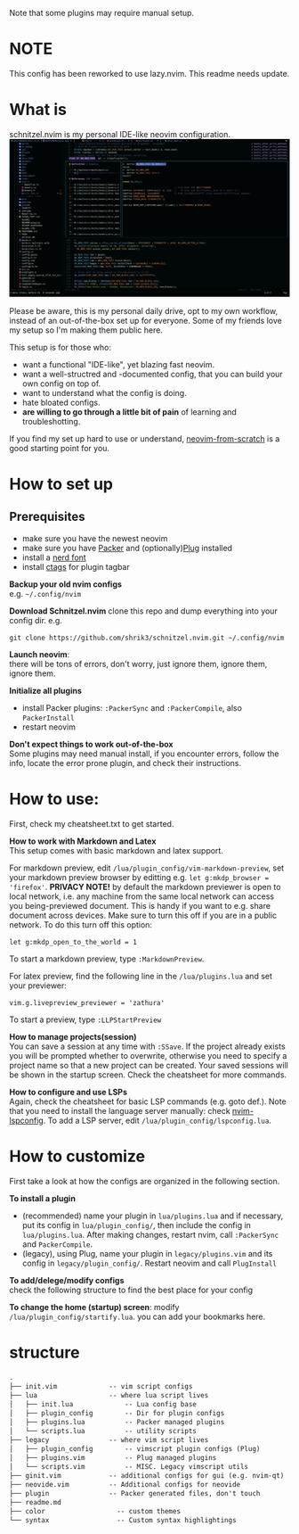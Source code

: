 
Note that some plugins may require manual setup.

# NOTE

This config has been reworked to use lazy.nvim.   This readme needs update.


# What is
schnitzel.nvim is my personal IDE-like neovim configuration. 
![preview](https://github.com/shrik3/schnitzel.nvim/blob/master/preview.png)

Please be aware, this is my personal daily drive, opt to my own workflow,
instead of an out-of-the-box set up for everyone. Some of my friends love my
setup so I'm making them public here.

This setup is for those who:
- want a functional "IDE-like", yet blazing fast neovim.
- want a well-structred and -documented config, that you can build your own
  config on top of.
- want to understand what the config is doing.
- hate bloated configs.
- **are willing to go through a little bit of pain** of learning and
  troubleshotting.

If you find my set up hard to use or understand, [neovim-from-scratch](https://github.com/LunarVim/Neovim-from-scratch) 
is a good starting point for you.


# How to set up


## Prerequisites
- make sure you have the newest neovim
- make sure you have [Packer](https://github.com/wbthomason/packer.nvim) and (optionally)[Plug](https://github.com/junegunn/vim-plug) installed
- install a [nerd font](https://www.nerdfonts.com/)
- install [ctags](https://github.com/universal-ctags/ctags) for plugin tagbar

**Backup your old nvim configs**  
e.g. `~/.config/nvim`

**Download Schnitzel.nvim**
clone this repo and dump everything into your config dir. e.g.
```
git clone https://github.com/shrik3/schnitzel.nvim.git ~/.config/nvim
```

**Launch neovim**:  
there will be tons of errors, don't worry, just ignore them, ignore them, ignore
them.

**Initialize all plugins**  
- install Packer plugins: `:PackerSync` and `:PackerCompile`, also
  `PackerInstall`
- restart neovim

**Don't expect things to work out-of-the-box**  
Some plugins may need manual install, if you encounter errors, follow the info,
locate the error prone plugin, and check their instructions.

# How to use:
First, check my cheatsheet.txt to get started.

**How to work with Markdown and Latex**  
This setup comes with basic markdown and latex support.

For markdown preview, edit `/lua/plugin_config/vim-markdown-preview`, set your
markdown preview browser by editting e.g. `let g:mkdp_browser = 'firefox'`.
**PRIVACY NOTE!** by default the markdown previewer is open to local network,
i.e. any machine from the same local network can access you being-previewed
document. This is handy if you want to e.g. share document across devices. Make
sure to turn this off if you are in a public network. To do this turn off this
option:
```
let g:mkdp_open_to_the_world = 1
```

To start a markdown preview, type `:MarkdownPreview`.

For latex preview, find the following line in the `/lua/plugins.lua` and set
your previewer:
```
vim.g.livepreview_previewer = 'zathura'
```

To start a preview, type `:LLPStartPreview`

**How to manage projects(session)**  
You can save a session at any time with `:SSave`. If the project already exists
you will be prompted whether to overwrite, otherwise you need to specify a
project name so that a new project can be created. Your saved sessions will be
shown in the startup screen. Check the cheatsheet for more commands.


**How to configure and use LSPs**  
Again, check the cheatsheet for basic LSP commands (e.g. goto def.). Note that
you need to install the language server manually: check [nvim-lspconfig](https://github.com/neovim/nvim-lspconfig#Suggested-configuration).
To add a LSP server, edit `/lua/plugin_config/lspconfig.lua`.


# How to customize
First take a look at how the configs are organized in the following section.

**To install a plugin**  
- (recommended) name your plugin in `lua/plugins.lua` and if necessary, put its
  config in `lua/plugin_config/`, then include the config in `lua/plugins.lua`.
  After making changes, restart nvim,  call `:PackerSync` and `PackerCompile`.
- (legacy), using Plug, name your plugin in `legacy/plugins.vim` and its config
  in `legacy/plugin_config/`. Restart neovim and call `PlugInstall`

**To add/delege/modify configs**  
check the following structure to find the best place for your config

**To change the home (startup) screen**: 
modify `/lua/plugin_config/startify.lua`. you can add your bookmarks here.

# structure

```
.
├── init.vim             -- vim script configs
├── lua                  -- where lua script lives
│   ├── init.lua             -- Lua config base
│   ├── plugin_config        -- Dir for plugin configs
│   ├── plugins.lua          -- Packer managed plugins
│   └── scripts.lua          -- utility scripts
├── legacy               -- where vim script lives
│   ├── plugin_config        -- vimscript plugin configs (Plug)
│   ├── plugins.vim          -- Plug managed plugins
│   └── scripts.vim          -- MISC. Legacy vimscript utils
├── ginit.vim            -- additional configs for gui (e.g. nvim-qt)
├── neovide.vim          -- Additional configs for neovide
├── plugin               -- Packer generated files, don't touch
├── readme.md
├── color                  -- custom themes
└── syntax                 -- Custom syntax highlightings
```

